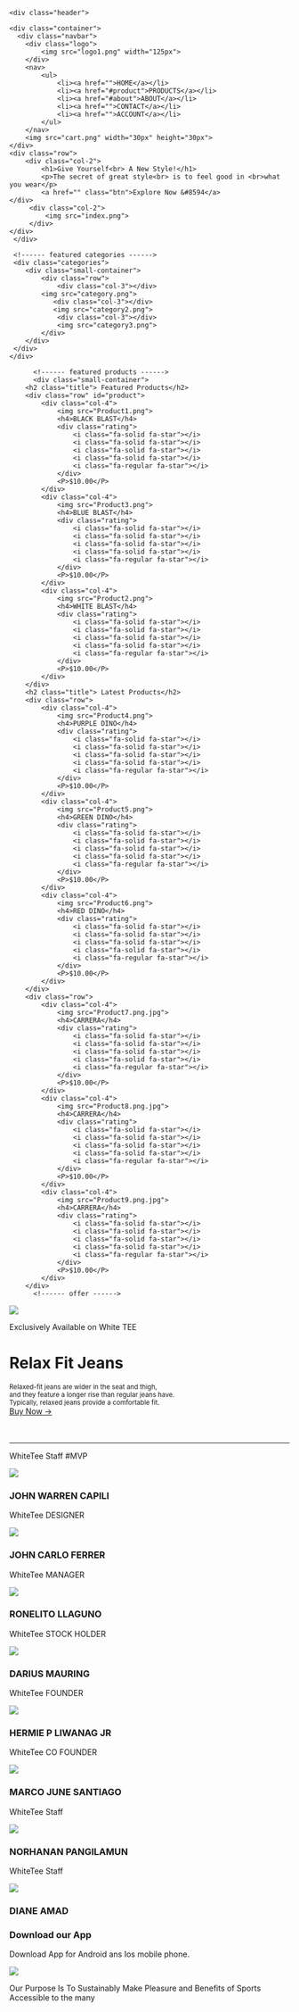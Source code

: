 <!DOCTYPE html>
<html lang="en">
<head>
    <meta charset="UTF-8">
    <meta name="viewport" content="width=device-width, initial-scale=1.0">
    <title>White TEE | E-commerce website</title>
    <link rel="stylesheet" href="style.css">
    <link rel="preconnect" href="https://fonts.googleapis.com">
<link rel="preconnect" href="https://fonts.gstatic.com" crossorigin>
<link href="https://fonts.googleapis.com/css2?family=Poppins:wght@300;400;500;600;700&display=swap" rel="stylesheet">
<link rel="stylesheet" href="https://cdn.jsdelivr.net/npm/@fortawesome/fontawesome-free@6.2.1/css/fontawesome.min.css" integrity="sha384-QYIZto+st3yW+o8+5OHfT6S482Zsvz2WfOzpFSXMF9zqeLcFV0/wlZpMtyFcZALm" crossorigin="anonymous">
</head>
<body>
    
    
    
    
    
    
    <div class="header">

    <div class="container">
      <div class="navbar">
        <div class="logo">
            <img src="logo1.png" width="125px">
        </div>
        <nav>
            <ul>
                <li><a href="">HOME</a></li>
                <li><a href="#product">PRODUCTS</a></li>
                <li><a href="#about">ABOUT</a></li>
                <li><a href="">CONTACT</a></li>
                <li><a href="">ACCOUNT</a></li>
            </ul>
        </nav>
        <img src="cart.png" width="30px" height="30px">
    </div> 
    <div class="row">
        <div class="col-2">
            <h1>Give Yourself<br> A New Style!</h1>
            <p>The secret of great style<br> is to feel good in <br>what you wear</p>
            <a href="" class="btn">Explore Now &#8594</a>
    </div> 
         <div class="col-2">
             <img src="index.png">
         </div>
    </div>
     </div>

     <!------ featured categories ------>
     <div class="categories">
        <div class="small-container">
            <div class="row">
                <div class="col-3"></div>
            <img src="category.png">
               <div class="col-3"></div>
               <img src="category2.png">
                <div class="col-3"></div>
                <img src="category3.png">
            </div>
        </div>
     </div>
    </div>

          <!------ featured products ------>
          <div class="small-container">
        <h2 class="title"> Featured Products</h2>
        <div class="row" id="product">
            <div class="col-4">
                <img src="Product1.png">
                <h4>BLACK BLAST</h4>
                <div class="rating">
                    <i class="fa-solid fa-star"></i>
                    <i class="fa-solid fa-star"></i>
                    <i class="fa-solid fa-star"></i>
                    <i class="fa-solid fa-star"></i>
                    <i class="fa-regular fa-star"></i>
                </div>
                <P>$10.00</P>
            </div>
            <div class="col-4">
                <img src="Product3.png">
                <h4>BLUE BLAST</h4>
                <div class="rating">
                    <i class="fa-solid fa-star"></i>
                    <i class="fa-solid fa-star"></i>
                    <i class="fa-solid fa-star"></i>
                    <i class="fa-solid fa-star"></i>
                    <i class="fa-regular fa-star"></i>
                </div>
                <P>$10.00</P>
            </div>
            <div class="col-4">
                <img src="Product2.png">
                <h4>WHITE BLAST</h4>
                <div class="rating">
                    <i class="fa-solid fa-star"></i>
                    <i class="fa-solid fa-star"></i>
                    <i class="fa-solid fa-star"></i>
                    <i class="fa-solid fa-star"></i>
                    <i class="fa-regular fa-star"></i>
                </div>
                <P>$10.00</P>
            </div>
        </div>  
        <h2 class="title"> Latest Products</h2>
        <div class="row">
            <div class="col-4">
                <img src="Product4.png">
                <h4>PURPLE DINO</h4>
                <div class="rating">
                    <i class="fa-solid fa-star"></i>
                    <i class="fa-solid fa-star"></i>
                    <i class="fa-solid fa-star"></i>
                    <i class="fa-solid fa-star"></i>
                    <i class="fa-regular fa-star"></i>
                </div>
                <P>$10.00</P>
            </div>
            <div class="col-4">
                <img src="Product5.png">
                <h4>GREEN DINO</h4>
                <div class="rating">
                    <i class="fa-solid fa-star"></i>
                    <i class="fa-solid fa-star"></i>
                    <i class="fa-solid fa-star"></i>
                    <i class="fa-solid fa-star"></i>
                    <i class="fa-regular fa-star"></i>
                </div>
                <P>$10.00</P>
            </div>
            <div class="col-4">
                <img src="Product6.png">
                <h4>RED DINO</h4>
                <div class="rating">
                    <i class="fa-solid fa-star"></i>
                    <i class="fa-solid fa-star"></i>
                    <i class="fa-solid fa-star"></i>
                    <i class="fa-solid fa-star"></i>
                    <i class="fa-regular fa-star"></i>
                </div>
                <P>$10.00</P>
            </div>
        </div>  
        <div class="row">
            <div class="col-4">
                <img src="Product7.png.jpg">
                <h4>CARRERA</h4>
                <div class="rating">
                    <i class="fa-solid fa-star"></i>
                    <i class="fa-solid fa-star"></i>
                    <i class="fa-solid fa-star"></i>
                    <i class="fa-solid fa-star"></i>
                    <i class="fa-regular fa-star"></i>
                </div>
                <P>$10.00</P>
            </div>
            <div class="col-4">
                <img src="Product8.png.jpg">
                <h4>CARRERA</h4>
                <div class="rating">
                    <i class="fa-solid fa-star"></i>
                    <i class="fa-solid fa-star"></i>
                    <i class="fa-solid fa-star"></i>
                    <i class="fa-solid fa-star"></i>
                    <i class="fa-regular fa-star"></i>
                </div>
                <P>$10.00</P>
            </div>
            <div class="col-4">
                <img src="Product9.png.jpg">
                <h4>CARRERA</h4>
                <div class="rating">
                    <i class="fa-solid fa-star"></i>
                    <i class="fa-solid fa-star"></i>
                    <i class="fa-solid fa-star"></i>
                    <i class="fa-solid fa-star"></i>
                    <i class="fa-regular fa-star"></i>
                </div>
                <P>$10.00</P>
            </div>
        </div>
          <!------ offer ------>
<div class="offer">
    <div class="small-container">
        <div class="col-2">
        <img src="Exclusive.jpg" class="offer-img">    
        </div>
        <div class="col-2">
<p>Exclusively Available on White TEE</p>
<h1>Relax Fit Jeans</h1>
<small>Relaxed-fit jeans are wider in the seat and thigh,<br>
     and they feature a longer rise than regular jeans have. <br>Typically,
      relaxed jeans provide a comfortable fit.</small>
      <br>
      <a href="" class="btn">Buy Now &#8594;</a>
        </div>
        </div>
    </div>
</div>
<br>
<br>
<hr>

<!------testimonial-->
<div class="testimonial">
    <div class="small-container">
        <div class="row" id="about">
            <div class="col-3">
                <i class="fa fa-quote-left"></i>
                <p>WhiteTee Staff #MVP</p>
                <div class="rating">
                    <i class="fa-star"></i>
                    <i class="fa-star"></i>
                    <i class="fa-star"></i>
                    <i class="fa-star"></i>
                    <i class="fa-star"></i>
                </div>
                <img src="mvp.jpg">
                <h3>JOHN WARREN CAPILI</h3>
            </div>
            <div class="col-3">
                <i class="fa fa-quote-left"></i>
                <p>WhiteTee DESIGNER</p>
                <div class="rating">
                    <i class="fa-star"></i>
                    <i class="fa-star"></i>
                    <i class="fa-star"></i>
                    <i class="fa-star"></i>
                    <i class="fa-star"></i>
                </div>
                <img src="fer.jpg">
                <h3>JOHN CARLO FERRER</h3>
            </div>
            <div class="col-3">
                <i class="fa fa-quote-left"></i>
                <p>WhiteTee MANAGER</p>
                <div class="rating">
                    <i class="fa-star"></i>
                    <i class="fa-star"></i>
                    <i class="fa-star"></i>
                    <i class="fa-star"></i>
                    <i class="fa-star"></i>
                </div>
                <img src="ron.jpg">
                <h3>RONELITO LLAGUNO</h3>
            </div>
            <div class="col-3">
                <i class="fa fa-quote-left"></i>
                <p>WhiteTee STOCK HOLDER</p>
                <div class="rating">
                    <i class="fa-star"></i>
                    <i class="fa-star"></i>
                    <i class="fa-star"></i>
                    <i class="fa-star"></i>
                    <i class="fa-star"></i>
                </div>
                <img src="dar.jpg">
                <h3>DARIUS MAURING</h3>
            </div>
            <div class="col-3">
                <i class="fa fa-quote-left"></i>
                <p>WhiteTee FOUNDER</p>
                <div class="rating">
                    <i class="fa-star"></i>
                    <i class="fa-star"></i>
                    <i class="fa-star"></i>
                    <i class="fa-star"></i>
                    <i class="fa-star"></i>
                </div>
                <img src="jl.jpg">
                <h3>HERMIE P LIWANAG JR</h3>
            </div>
            <div class="col-3">
                <i class="fa fa-quote-left"></i>
                <p>WhiteTee CO FOUNDER</p>
                <div class="rating">
                    <i class="fa-star"></i>
                    <i class="fa-star"></i>
                    <i class="fa-star"></i>
                    <i class="fa-star"></i>
                    <i class="fa-star"></i>
                </div>
                <img src="san.jpg">
                <h3>MARCO JUNE SANTIAGO</h3>
            </div>
            <div class="col-3">
                <i class="fa fa-quote-left"></i>
                <p>WhiteTee Staff</p>
                <div class="rating">
                    <i class="fa-star"></i>
                    <i class="fa-star"></i>
                    <i class="fa-star"></i>
                    <i class="fa-star"></i>
                    <i class="fa-star"></i>
                </div>
                <img src="norhanan.jpg">
                <h3>NORHANAN PANGILAMUN</h3>
            </div>
            <div class="col-3">
                <i class="fa fa-quote-left"></i>
                <p>WhiteTee Staff</p>
                <div class="rating">
                    <i class="fa-star"></i>
                    <i class="fa-star"></i>
                    <i class="fa-star"></i>
                    <i class="fa-star"></i>
                    <i class="fa-star"></i>
                </div>
                <img src="diane.jpg">
                <h3>DIANE AMAD</h3>
            </div>
        </div>
    </div>
</div>

<!------footer------>
<div class="footer">
    <div class="container">
        <div class="row">
            <div class="footer-col-1">
                <h3>Download our App</h3>
                <p>Download App for Android ans Ios mobile phone.</p>
            </div>
            <div class="footer-col-2">
                <img src="load.png">
                <p>Our Purpose Is To Sustainably Make Pleasure and Benefits of Sports Accessible to the many</p>
            </div>
        </div>
    </div>
</div>
    
</body>
</html>
